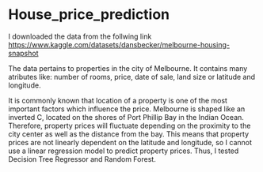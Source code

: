 # House_price_prediction

I downloaded the data from the follwing link https://www.kaggle.com/datasets/dansbecker/melbourne-housing-snapshot

The data pertains to properties in the city of Melbourne. It contains many atributes like: number of rooms, price, date of sale, land size or latitude and longitude.

It is commonly known that location of a property is one of the most important factors which influence the price.
Melbourne is shaped like an inverted C, located on the shores of Port Phillip Bay in the Indian Ocean. Therefore, property prices will fluctuate depending 
on the proximity to the city center as well as the distance from the bay. This means that property prices are not linearly dependent on the latitude 
and longitude, so I cannot use a linear regression model to predict property prices. Thus, I tested Decision Tree Regressor and Random Forest.
